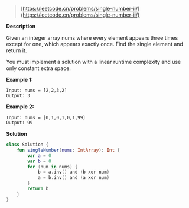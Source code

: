 > [https://leetcode.cn/problems/single-number-ii/](https://leetcode.cn/problems/single-number-ii/)

**Description**

Given an integer array nums where every element appears three times except for one, which appears exactly once. Find the single element and return it.

You must implement a solution with a linear runtime complexity and use only constant extra space.

**Example 1:**
```text
Input: nums = [2,2,3,2]
Output: 3
```
**Example 2:**
```text
Input: nums = [0,1,0,1,0,1,99]
Output: 99
```

**Solution**
```kotlin
class Solution {
    fun singleNumber(nums: IntArray): Int {
        var a = 0
        var b = 0
        for (num in nums) {
            b = a.inv() and (b xor num)
            a = b.inv() and (a xor num)
        }
        return b
    }
}
```